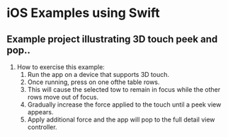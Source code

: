 # iOS Examples using Swift
## Example project illustrating 3D touch peek and pop..
1. How to exercise this example:
    1. Run the app on a device that supports 3D touch.
    2. Once running, press on one ofthe table rows.
    3. This will cause the selected tow to remain in focus while the other rows move out of focus.
    4. Gradually increase the force applied to the touch until a peek view appears.
    5. Apply additional force and the app will pop to the full detail view controller.
